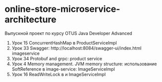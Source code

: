 # online-store-microservice-architecture
Выпускной проект по курсу OTUS Java Developer Advanced

1) Урок 15 ConcurrentHashMap в ProductServiceImpl
2) Урок 33 Swagger: http://localhost:8084/swagger-ui/index.html imageservice 
3) Урок 34 Protobuf and grpc: product service
4) Урок 4 Memory management. JVM memory structure: использование SoftReference в image-service: ImageServiceImpl
5) Урок 16 ReadWriteLock в и ImageServiceImpl